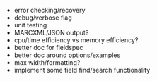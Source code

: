 * error checking/recovery
* debug/verbose flag
* unit testing
* MARCXML/JSON output?
* cpu/time efficiency vs memory efficiency?
* better doc for fieldspec
* better doc around options/examples
* max width/formatting?
* implement some field find/search functionality
